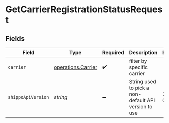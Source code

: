 # GetCarrierRegistrationStatusRequest


## Fields

| Field                                                    | Type                                                     | Required                                                 | Description                                              | Example                                                  |
| -------------------------------------------------------- | -------------------------------------------------------- | -------------------------------------------------------- | -------------------------------------------------------- | -------------------------------------------------------- |
| `carrier`                                                | [operations.Carrier](../../models/operations/carrier.md) | :heavy_check_mark:                                       | filter by specific carrier                               |                                                          |
| `shippoApiVersion`                                       | *string*                                                 | :heavy_minus_sign:                                       | String used to pick a non-default API version to use     | 2018-02-08                                               |